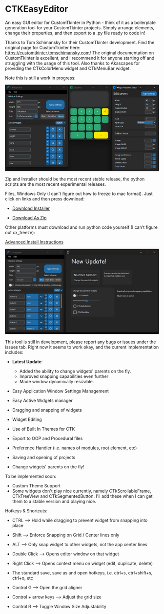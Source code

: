# CTKEasyEditor

An easy GUI editor for CustomTkinter in Python - think of it as a boilerplate generation tool for your CustomTkinter projects. Simply arrange elements, change their properties, and then export to a .py file ready to code in!

Thanks to Tom Schimansky for their CustomTkinter development. Find the original page for CustomTkinter here: https://customtkinter.tomschimansky.com/
The original documentation on CustomTkinter is excellent, and I recommend it for anyone starting off and struggling with the usage of this tool.
Also thanks to Akascapes for providing the CTkColorMenu widget and CTkMenuBar widget.

Note this is still a work in progress:

![alt text](screenshots/image.png)

Zip and Installer should be the most recent stable release, the python scripts are the most recent experimental releases.

Files, Windows Only (I can't figure out how to freeze to mac format). Just click on links and then press download:

- [Download Installer](https://github.com/coding-beagle/CTKEasyEditor/blob/main/Files/installer-windows/CTkEasyEditor-1.4-win64.msi)

- [Download As Zip](https://github.com/coding-beagle/CTKEasyEditor/blob/main/Files/zip-windows/CTkEasyEditor.zip)

Other platforms must download and run python code yourself (I can't figure out cx_freeze):

[Advanced Install Instructions](documentation\install.md)

![alt text](<screenshots/Master Update.png>)

This tool is still in development, please report any bugs or issues under the issues tab.
Right now it seems to work okay, and the current implementation includes:

- **Latest Update**:
  - Added the ability to change widgets' parents on the fly.
  - Improved snapping capabilities even further
  - Made window dynamically resizable.

- Easy Application Window Settings Management
- Easy Active Widgets manager
- Dragging and snapping of widgets
- Widget Editing
- Use of Built In Themes for CTK
- Export to OOP and Procedural files
- Preference Handler (i.e. names of modules, root element, etc)
- Saving and opening of projects
- Change widgets' parents on the fly!

To be implemented soon:

- Custom Theme Support
- Some widgets don't play nice currently, namely CTkScrollableFrame, CTkTreeView and CTkSegmentedButton. I'll add these when I can get them to a stable version and playing nice.

Hotkeys & Shortcuts:

- CTRL --> Hold while dragging to prevent widget from snapping into place
- Shift --> Enforce Snapping on Grid / Center lines only
- ALT --> Only snap widget to other widgets, not the app center lines
- Double Click --> Opens editor window on that widget
- Right Click --> Opens context menu on widget (edit, duplicate, delete)

- The standard save, save as and open hotkeys, i.e. ctrl+s, ctrl+shift+s, ctrl+o, etc
- Control G --> Open the grid aligner
- Control + arrow keys --> Adjust the grid size
- Control R --> Toggle Window Size Adjustability


